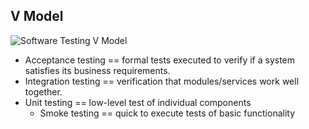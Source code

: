 ## V Model
![Software Testing V Model](##IMG_DIR##/system_test_v_model.jpg)

* Acceptance testing == formal tests executed to verify if a system satisfies its business requirements.
* Integration testing == verification that modules/services work well together. 
* Unit testing == low-level test of individual components
    * Smoke testing == quick to execute tests of basic functionality